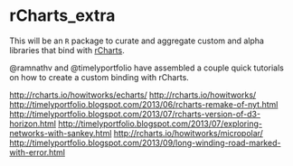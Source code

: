 rCharts_extra
=============

This will be an `R` package to curate and aggregate custom and alpha libraries that bind with [rCharts](http://rcharts.io).

@ramnathv and @timelyportfolio have assembled a couple quick tutorials on how to create a custom binding with rCharts.

http://rcharts.io/howitworks/echarts/
http://rcharts.io/howitworks/
http://timelyportfolio.blogspot.com/2013/06/rcharts-remake-of-nyt.html
http://timelyportfolio.blogspot.com/2013/07/rcharts-version-of-d3-horizon.html
http://timelyportfolio.blogspot.com/2013/07/exploring-networks-with-sankey.html
http://rcharts.io/howitworks/micropolar/
http://timelyportfolio.blogspot.com/2013/09/long-winding-road-marked-with-error.html

